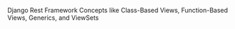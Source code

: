 Django Rest Framework Concepts like Class-Based Views, Function-Based Views, Generics, and ViewSets
